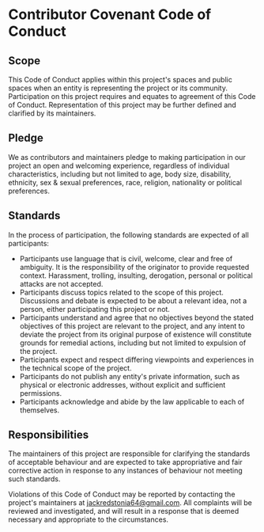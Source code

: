 # Contributor Covenant Code of Conduct

## Scope

This Code of Conduct applies within this project's spaces and public spaces when an entity is representing the project or its community. Participation on this project requires and equates to agreement of this Code of Conduct. Representation of this project may be further defined and clarified by its maintainers.

## Pledge

We as contributors and maintainers pledge to making participation in our project an open and welcoming experience, regardless of individual characteristics, including but not limited to age, body size, disability, ethnicity, sex & sexual preferences, race, religion, nationality or political preferences.

## Standards

In the process of participation, the following standards are expected of all participants:

- Participants use language that is civil, welcome, clear and free of ambiguity. It is the responsibility of the originator to provide requested context. Harassment, trolling, insulting, derogation, personal or political attacks are not accepted.
- Participants discuss topics related to the scope of this project. Discussions and debate is expected to be about a relevant idea, not a person, either participating this project or not.
- Participants understand and agree that no objectives beyond the stated objectives of this project are relevant to the project, and any intent to deviate the project from its original purpose of existence will constitute grounds for remedial actions, including but not limited to expulsion of the project.
- Participants expect and respect differing viewpoints and experiences in the technical scope of the project.
- Participants do not publish any entity's private information, such as physical or electronic addresses, without explicit and sufficient permissions.
- Participants acknowledge and abide by the law applicable to each of themselves.

## Responsibilities

The maintainers of this project are responsible for clarifying the standards of acceptable behaviour and are expected to take appropriative and fair corrective action in response to any instances of behaviour not meeting such standards.

Violations of this Code of Conduct may be reported by contacting the project's maintainers at jackredstonia64@gmail.com. All complaints will be reviewed and investigated, and will result in a response that is deemed necessary and appropriate to the circumstances.
